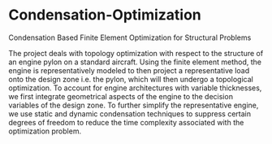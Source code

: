 # Condensation-Optimization
Condensation Based Finite Element Optimization for Structural Problems

The project deals with topology optimization with respect to the structure of an engine pylon on a standard aircraft. Using the finite element method, the engine is representatively modeled to then project a representative load onto the design zone i.e. the pylon, which will then undergo a topological optimization. To account for engine architectures with variable thicknesses, we first integrate geometrical aspects of the engine to the decision variables of the design zone. To further simplify the representative engine, we use static and dynamic condensation techniques to suppress certain degrees of freedom to reduce the time complexity associated with the optimization problem.
